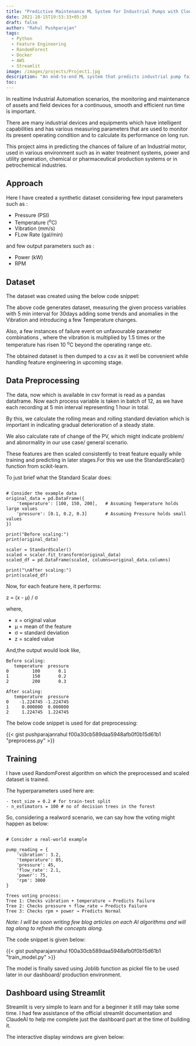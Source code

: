 ```yaml
---
title: "Predictive Maintenance ML System for Industrial Pumps with Cloud Deployment"
date: 2021-10-15T19:53:33+05:30
draft: false
author: "Rahul Pushparajan"
tags:
  - Python
  - Feature Engineering
  - RandomForest
  - Docker
  - AWS
  - Streamlit
image: /images/projects/Project1.jpg
description: "An end-to-end ML system that predicts industrial pump failures using sensor data, featuring real-time monitoring through a Streamlit dashboard and robust cloud deployment on AWS"
toc: 
---
```


In realtime Industrial Automation scenarios, the monitoring and maintenance of assets and field devices for a continuous, smooth and efficient run time is important. 

There are many industrial devices and equipments which have intelligent capabilities and has various measuring parameters that are used to monitor its present operating condition and to calculate its performance on long run.

This project aims in predicting the chances of failure of an Industrial motor, used in various environment such as in water treatment systems, power and utility generation, chemical or pharmaceutical production systems or in petrochemical industries.

## Approach

Here I have created a synthetic dataset considering few input parameters such as :

- Pressure (PSI)
- Temperature (<sup>o</sup>C)
- Vibration (mm/s)
- FLow Rate (gal/min)

and few output parameters such as :

- Power (kW)
- RPM 

## Dataset

The dataset was created using the below code snippet:

<script src="https://gist.github.com/pushparajanrahul/26cebe5f2ab80d46f532e3209543b14f.js"></script>

The above code generates dataset, measuring the given process variables with 5 min interval for 30days adding some trends and anomalies in the Vibration and introducing a few Temperature changes. 

Also, a few instances of failure event on unfavourable parameter combinations , where the vibration is multiplied by 1.5 times or the temperature has risen 10 <sup>o</sup>C beyond the operating range etc.

The obtained dataset is then dumped to a csv as it well be convenient while handling feature engineering in upcoming stage.

## Data Preprocessing


The data, now which is available in csv format is read as a pandas dataframe. Now each process variable is taken in batch of 12, as we have each recording at 5 min interval representing 1 hour in total.

By this, we calculate the rolling mean and rolling standard deviation which is important in indicating gradual deterioration of a steady state.  

We also calculate rate of change of the PV, which might indicate problem/ and abnormality in our use case/ general scenario.

These features are then scaled consistently to treat feature equally while training and predicting in later stages.For this we use the StandardScalar() function from scikit-learn. 

To just brief what the Standard Scalar does:

```commandline

# Consider the example data
original_data = pd.DataFrame({
    'temperature': [100, 150, 200],   # Assuming Temperature holds large values
    'pressure': [0.1, 0.2, 0.3]       # Assuming Pressure holds small values
})

print("Before scaling:")
print(original_data)

scaler = StandardScaler()
scaled = scaler.fit_transform(original_data)
scaled_df = pd.DataFrame(scaled, columns=original_data.columns)

print("\nAfter scaling:")
print(scaled_df)
```


Now, for each feature here, it performs:

z = (x - μ) / σ

where, 

- x = original value
- μ = mean of the feature
- σ = standard deviation
- z = scaled value


And,the output would look like,

```commandline
Before scaling:
   temperature  pressure
0         100       0.1
1         150       0.2
2         200       0.3

After scaling:
   temperature  pressure
0    -1.224745 -1.224745
1     0.000000  0.000000
2     1.224745  1.224745
```

The below code snippet is used for dat preprocessing:

{{< gist pushparajanrahul f00a30cb589daa5948afb0f0b15d61b1 "preprocess.py" >}}

## Training


I have used RandomForest algorithm on which the preprocessed and scaled dataset is trained.

The hyperparameters used here are:
```
- test_size = 0.2 # for train-test split
- n_estimators = 100 # no of decision trees in the forest
```

So, considering a realword scenario, we can say how the voting might happen as below: 

```commandline

# Consider a real-world example

pump_reading = {
    'vibration': 3.2,
    'temperature': 85,
    'pressure': 45,
    'flow_rate': 2.1,
    'power': 75,
    'rpm': 3000
}

Trees voting process:
Tree 1: Checks vibration + temperature → Predicts Failure
Tree 2: Checks pressure + flow_rate → Predicts Failure
Tree 3: Checks rpm + power → Predicts Normal
```
*Note: I will be soon writing few blog articles on each AI algorithms and will tag along to refresh the concepts along.*

The code snippet is given below:

{{< gist pushparajanrahul f00a30cb589daa5948afb0f0b15d61b1 "train_model.py" >}}

The model is finally saved using Joblib function as pickel file to be used later in our dashboard/ production environment.


## Dashboard using Streamlit

Streamlit is very simple to learn and for a beginner it still may take some time. I had few assistance of the official streamlit documentation and ClaudeAI to help me complete just the dashboard part at the time of building it.

The interactive display windows are given below:

